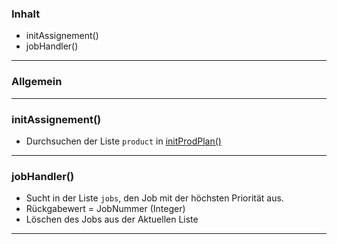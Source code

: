 ### Inhalt ###
- initAssignement()
- jobHandler()


----------
### Allgemein ###



----------

### initAssignement() ###

- Durchsuchen der Liste `product` in [initProdPlan()](ProductAssembly)

----------

### jobHandler() ###

- Sucht in der Liste `jobs`, den Job mit der höchsten Priorität aus.
- Rückgabewert = JobNummer (Integer)
- Löschen des Jobs aus der Aktuellen Liste

----------
